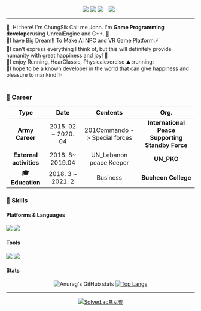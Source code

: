 <div align=center>
  <p>
  <a href="https://ppatabox.tistory.com/" target="_blank"><img src="https://img.shields.io/badge/Blogger-DD0B78?style=flat-square&logo=GitHub%20Sponsors&logoColor=white"/></a>
  <a href="mailto:johnsik556@gmail.com" target="_blank"><img src="https://img.shields.io/badge/johnsik556@gmail.com-EA4335?style=flat-square&logo=Gmail&logoColor=white"/></a>
  <a href="https://www.youtube.com/channel/UCcdPNmN7p2eEIcyPzMrVeLw" target="_blank"><img src="https://img.shields.io/badge/PPATABOX-FF0000?style=flat-square&logo=YouTube&logoColor=white"/></a>
  <a href="https://www.instagram.com/ppatabox/"><img src="http://img.shields.io/badge/-Instagram-black?style=flat&logo=Instagram&link=https://www.instagram.com/ppatabox/"style="height : auto; margin-left : 10px; margin-right : 10px;"/></a> 
</p></div>

<hr>

<p>
  👋&nbsp; Hi there! I'm ChungSik Call me John. I'm <b>Game Programming developer</b>using UnrealEngine and C++. 🚀<br/>
  💬I have Big Dream!! To Make AI NPC and VR Game Platform.⚡<br/>
  💬I can't express everything I think of, but this will definitely provide humanity with great happiness and joy! 💖<br/>
  💬I enjoy Running, HearClassic, Physicalexercise ⛰ :running:<br/>
  💬I hope to be a known developer in the world that can give happiness and pleasure to mankind!✨ <br/><br/>
</p>


### :purple_heart: Career

| **Type** | **Date** | **Contents** | **Org.** |
|:--------:|:--------:|:--------:|:--------:|
| **Army Career** | 2015. 02 ~ 2020. 04  | 201Commando -> Special forces | **International Peace Supporting Standby Force** |
| **External activities** | 2018. 8~ 2019.04 | UN_Lebanon peace Keeper | **UN_PKO** |
| **:mortar_board: Education** | 2018. 3 ~ 2021. 2 | Business | **Bucheon College** |

### 💪 Skills 
#### Platforms & Languages
<p>
<img src="https://img.shields.io/badge/C++-00599C?style=flat-square&logo=C++&logoColor=111"/> <img src="https://img.shields.io/badge/Python-3776AB?style=flat-square&logo=Python&logoColor=white"/>
</p>

#### Tools
<p>
<img src="https://img.shields.io/badge/UnrealEngine-0E1128?style=flat-square&logo=UnrealEngine&logoColor=white"/> 
<img src="https://img.shields.io/badge/DirectX11-5E5E5E?style=flat-square&logo=Microsoft&logoColor=white"/>
</p>

#### Stats

<div align=center>
  
![Anurag's GitHub stats](https://github-readme-stats.vercel.app/api?username=masin556&theme=gruvbox_light&show_icons=true) 
[![Top Langs](https://github-readme-stats.vercel.app/api/top-langs/?username=masin556&layout=compact&theme=gruvbox_light)](https://github.com/masin556)

<hr>
  
[![Solved.ac프로필](http://mazassumnida.wtf/api/v2/generate_badge?boj=masin556)](https://solved.ac/masin556)
</div>
